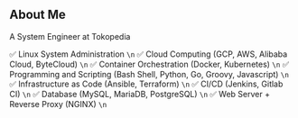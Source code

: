 ## About Me

A System Engineer at Tokopedia

✅ Linux System Administration `\n`
✅ Cloud Computing (GCP, AWS, Alibaba Cloud, ByteCloud) `\n`
✅ Container Orchestration (Docker, Kubernetes) `\n`
✅ Programming and Scripting (Bash Shell, Python, Go, Groovy, Javascript) `\n`
✅ Infrastructure as Code (Ansible, Terraform) `\n`
✅ CI/CD (Jenkins, Gitlab CI) `\n`
✅ Database (MySQL, MariaDB, PostgreSQL) `\n`
✅ Web Server + Reverse Proxy (NGINX) `\n`

<!--
**fakhriperdana/fakhriperdana** is a ✨ _special_ ✨ repository because its `README.md` (this file) appears on your GitHub profile.

Here are some ideas to get you started:

- 🔭 I’m currently working on ...
- 🌱 I’m currently learning ...
- 👯 I’m looking to collaborate on ...
- 🤔 I’m looking for help with ...
- 💬 Ask me about ...
- 📫 How to reach me: ...
- 😄 Pronouns: ...
- ⚡ Fun fact: ...
-->
